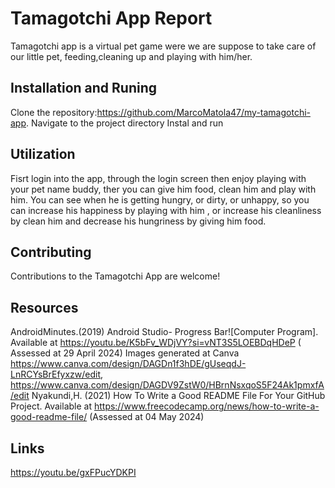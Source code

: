# Tamagotchi App Report

Tamagotchi app is a virtual pet  game were we are suppose to take care of our little pet, feeding,cleaning up and playing with him/her.


## Installation and Runing 

 Clone the repository:https://github.com/MarcoMatola47/my-tamagotchi-app.
 Navigate to the project directory
 Instal and run

## Utilization 

Fisrt login into the app, through the login screen then enjoy playing with your pet name buddy, ther you can give him food, clean him and play with him.
You can see when he is getting hungry, or dirty, or unhappy, so you can increase his happiness by playing with him , or increase his cleanliness by clean him and decrease his hungriness by giving him food.

## Contributing
Contributions to the Tamagotchi App are welcome!

## Resources

AndroidMinutes.(2019) Android Studio- Progress Bar![Computer Program]. Available at https://youtu.be/K5bFv_WDjVY?si=vNT3S5LOEBDqHDeP ( Assessed at 29 April 2024)
Images generated at Canva https://www.canva.com/design/DAGDn1f3hDE/gUseqdJ-LnRCYsBrEfyxzw/edit, https://www.canva.com/design/DAGDV9ZstW0/HBrnNsxqoS5F24Ak1pmxfA/edit
Nyakundi,H. (2021) How To Write a Good README File For Your GitHub Project. Available at https://www.freecodecamp.org/news/how-to-write-a-good-readme-file/ (Assessed at 04 May 2024)

## Links
 https://youtu.be/gxFPucYDKPI 


